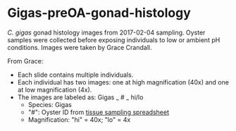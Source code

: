 # Gigas-preOA-gonad-histology

*C. gigas* gonad histology images from 2017-02-04 sampling. Oyster samples were collected before exposing individuals to low or ambient pH conditions. Images were taken by Grace Crandall. 

From Grace: 

- Each slide contains multiple individuals. 
- Each individual has two images: one at high magnification (40x) and one at low magnification (4x). 
- The images are labeled as: Gigas _ # _ hi/lo
  - Species: Gigas
  - "#": Oyster ID from [tissue sampling spreadsheet](https://github.com/RobertsLab/project-oyster-oa/blob/master/data/Manchester/2017-Adult-Gigas-Tissue-Sampling/20170204-GigasTissueSamplingInformation.csv)
  - Magnification: "hi" = 40x; "lo" = 4x
